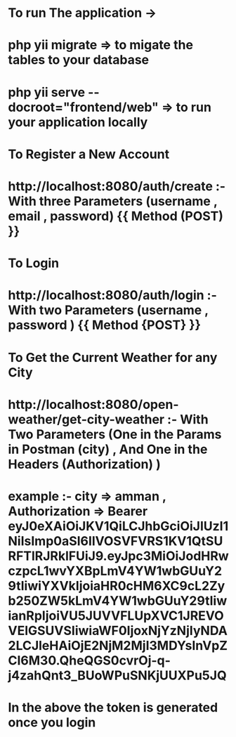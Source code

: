 # To run The application ->


# php yii migrate => to migate the tables to your database 


# php yii serve --docroot="frontend/web" => to run your application locally 

# To Register a New Account  

# http://localhost:8080/auth/create :- With three Parameters (username , email , password) {{ Method (POST) }}

#  To Login

# http://localhost:8080/auth/login :- With two Parameters (username , password ) {{ Method {POST} }}


# To Get the Current Weather for any City 

# http://localhost:8080/open-weather/get-city-weather :- With Two Parameters (One in the Params in Postman (city) , And One in the Headers (Authorization) )

# example :- city => amman , Authorization => Bearer eyJ0eXAiOiJKV1QiLCJhbGciOiJIUzI1NiIsImp0aSI6IlVOSVFVRS1KV1QtSURFTlRJRklFUiJ9.eyJpc3MiOiJodHRwczpcL1wvYXBpLmV4YW1wbGUuY29tIiwiYXVkIjoiaHR0cHM6XC9cL2Zyb250ZW5kLmV4YW1wbGUuY29tIiwianRpIjoiVU5JUVVFLUpXVC1JREVOVElGSUVSIiwiaWF0IjoxNjYzNjIyNDA2LCJleHAiOjE2NjM2MjI3MDYsInVpZCI6M30.QheQGS0cvrOj-q-j4zahQnt3_BUoWPuSNKjUUXPu5JQ 

# In the above the token is generated once you login 
